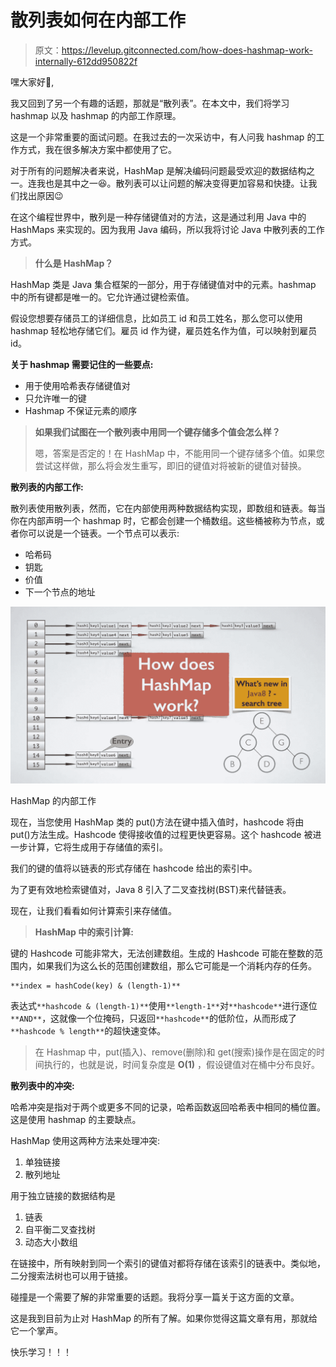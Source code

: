 # 散列表如何在内部工作

> 原文：<https://levelup.gitconnected.com/how-does-hashmap-work-internally-612dd950822f>

嘿大家好👋,

我又回到了另一个有趣的话题，那就是“散列表”。在本文中，我们将学习 hashmap 以及 hashmap 的内部工作原理。

这是一个非常重要的面试问题。在我过去的一次采访中，有人问我 hashmap 的工作方式，我在很多解决方案中都使用了它。

对于所有的问题解决者来说，HashMap 是解决编码问题最受欢迎的数据结构之一。连我也是其中之一😆。散列表可以让问题的解决变得更加容易和快捷。让我们找出原因😉

在这个编程世界中，散列是一种存储键值对的方法，这是通过利用 Java 中的 HashMaps 来实现的。因为我用 Java 编码，所以我将讨论 Java 中散列表的工作方式。

> **什么是 HashMap？**

HashMap 类是 Java 集合框架的一部分，用于存储键值对中的元素。hashmap 中的所有键都是唯一的。它允许通过键检索值。

假设您想要存储员工的详细信息，比如员工 id 和员工姓名，那么您可以使用 hashmap 轻松地存储它们。雇员 id 作为键，雇员姓名作为值，可以映射到雇员 id。

**关于 hashmap 需要记住的一些要点:**

*   用于使用哈希表存储键值对
*   只允许唯一的键
*   Hashmap 不保证元素的顺序

> **如果我们试图在一个散列表中用同一个键存储多个值会怎么样？**
> 
> 嗯，答案是否定的！在 HashMap 中，不能用同一个键存储多个值。如果您尝试这样做，那么将会发生重写，即旧的键值对将被新的键值对替换。

**散列表的内部工作:**

散列表使用散列表，然而，它在内部使用两种数据结构实现，即数组和链表。每当你在内部声明一个 hashmap 时，它都会创建一个桶数组。这些桶被称为节点，或者你可以说是一个链表。一个节点可以表示:

*   哈希码
*   钥匙
*   价值
*   下一个节点的地址

![](img/c98789b010f9e588d5d34d5fab9ffc98.png)

HashMap 的内部工作

现在，当您使用 HashMap 类的 put()方法在键中插入值时，hashcode 将由 put()方法生成。Hashcode 使得接收值的过程更快更容易。这个 hashcode 被进一步计算，它将生成用于存储值的索引。

我们的键的值将以链表的形式存储在 hashcode 给出的索引中。

为了更有效地检索键值对，Java 8 引入了二叉查找树(BST)来代替链表。

现在，让我们看看如何计算索引来存储值。

> **HashMap 中的索引计算:**

键的 Hashcode 可能非常大，无法创建数组。生成的 Hashcode 可能在整数的范围内，如果我们为这么长的范围创建数组，那么它可能是一个消耗内存的任务。

```
**index = hashCode(key) & (length-1)**
```

表达式`**hashcode & (length-1)**`使用`**length-1**`对`**hashcode**`进行逐位`**AND**`，这就像一个位掩码，只返回`**hashcode**`的低阶位，从而形成了`**hashcode % length**`的超快速变体。

> 在 Hashmap 中，put(插入)、remove(删除)和 get(搜索)操作是在固定的时间执行的，也就是说，时间复杂度是 **O(1)** ，假设键值对在桶中分布良好。

**散列表中的冲突:**

哈希冲突是指对于两个或更多不同的记录，哈希函数返回哈希表中相同的桶位置。这是使用 hashmap 的主要缺点。

HashMap 使用这两种方法来处理冲突:

1.  单独链接
2.  散列地址

用于独立链接的数据结构是

1.  链表
2.  自平衡二叉查找树
3.  动态大小数组

在链接中，所有映射到同一个索引的键值对都将存储在该索引的链表中。类似地，二分搜索法树也可以用于链接。

碰撞是一个需要了解的非常重要的话题。我将分享一篇关于这方面的文章。

这是我到目前为止对 HashMap 的所有了解。如果你觉得这篇文章有用，那就给它一个掌声。

快乐学习！！！